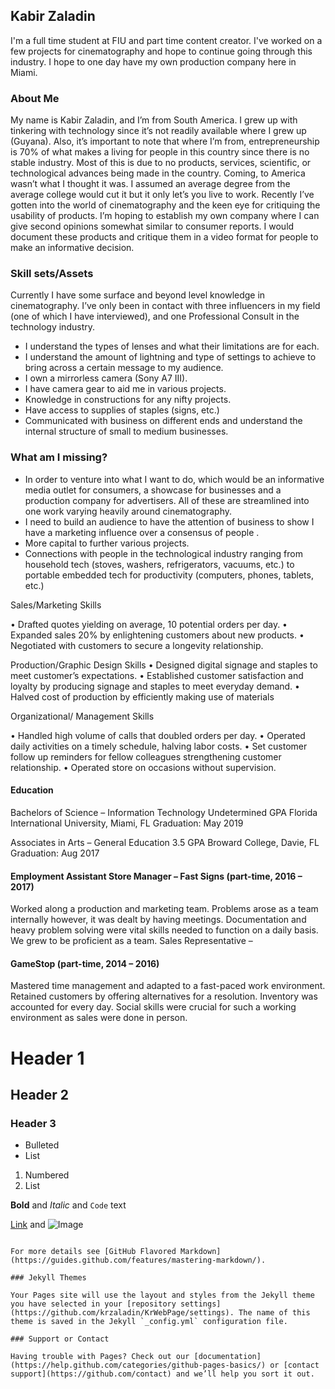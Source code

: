 ## Kabir Zaladin

I'm a full time student at FIU and part time content creator. 
I've worked on a few projects for cinematography and hope to continue going through this industry. I hope to one day have my own production company here in Miami.

### About Me

My name is Kabir Zaladin, and I’m from South America. I grew up with tinkering with technology since it’s not readily available where I grew up (Guyana). Also, it’s important to note that where I’m from, entrepreneurship is 70% of what makes a living for people in this country since there is no stable industry. Most of this is due to no products, services, scientific, or technological advances being made in the country. Coming, to America wasn’t what I thought it was. I assumed an average degree from the average college would cut it but it only let’s you live to work. Recently I’ve gotten into the world of cinematography and the keen eye for critiquing the usability of products. I’m hoping to establish my own company where I can give second opinions somewhat similar to consumer reports. I would document these products and critique them in a video format for people to make an informative decision. 


### Skill sets/Assets

Currently I have some surface and beyond level knowledge in cinematography. I’ve only been in contact with three influencers in my field (one of which I have interviewed), and one Professional Consult in the technology industry.
-	I understand the types of lenses and what their limitations are for each. 
-	I understand the amount of lightning and type of settings to achieve to bring across a certain message to my audience. 
-	I own a mirrorless camera (Sony A7 III).
-	I have camera gear to aid me in various projects.
-	Knowledge in constructions for any nifty projects.
-	Have access to supplies of staples (signs, etc.)
-	Communicated with business on different ends and understand the internal structure of small to medium businesses.


### What am I missing?

-	In order to venture into what I want to do, which would be an informative media outlet for consumers, a showcase for businesses and a production company for advertisers. All of these are streamlined into one work varying heavily around cinematography.
-	I need to build an audience to have the attention of business to show I have a marketing influence over a consensus of people .
-	More capital to further various projects.
-	Connections with people in the technological industry ranging from household tech (stoves, washers, refrigerators, vacuums, etc.) to portable embedded tech for productivity (computers, phones, tablets, etc.) 

Sales/Marketing Skills 
 
• Drafted quotes yielding on average, 10 potential orders per day. • Expanded sales 20% by enlightening customers about new products. 
• Negotiated with customers to secure a longevity relationship. 

Production/Graphic Design Skills 
• Designed digital signage and staples to meet customer’s expectations. 
• Established customer satisfaction and loyalty by producing signage and staples to meet everyday demand. 
• Halved cost of production by efficiently making use of materials 

Organizational/ Management Skills 

• Handled high volume of calls that doubled orders per day. 
• Operated daily activities on a timely schedule, halving labor costs. 
• Set customer follow up reminders for fellow colleagues strengthening customer relationship. 
• Operated store on occasions without supervision. 


#### Education 
Bachelors of Science – Information Technology                     Undetermined GPA Florida International University, Miami, FL                                                                                                                     Graduation: May 2019 

Associates in Arts – General Education                                                       3.5 GPA Broward College, Davie, FL                                                                                                                    Graduation: Aug 2017 


#### Employment Assistant Store Manager – Fast Signs                                                     (part-time, 2016 – 2017) 
Worked along a production and marketing team. Problems arose as a team internally however, it was dealt by having meetings. Documentation and heavy problem solving were vital skills needed to function on a daily basis. We grew to be proficient as a team. Sales Representative – 

#### GameStop                                                                                            (part-time, 2014 – 2016) 
Mastered time management and adapted to a fast-paced work environment. Retained customers by offering alternatives for a resolution. Inventory was accounted for every day. Social skills were crucial for such a working environment as sales were done in person.

# Header 1
## Header 2
### Header 3

- Bulleted
- List

1. Numbered
2. List

**Bold** and _Italic_ and `Code` text

[Link](url) and ![Image](src)
```

For more details see [GitHub Flavored Markdown](https://guides.github.com/features/mastering-markdown/).

### Jekyll Themes

Your Pages site will use the layout and styles from the Jekyll theme you have selected in your [repository settings](https://github.com/krzaladin/KrWebPage/settings). The name of this theme is saved in the Jekyll `_config.yml` configuration file.

### Support or Contact

Having trouble with Pages? Check out our [documentation](https://help.github.com/categories/github-pages-basics/) or [contact support](https://github.com/contact) and we’ll help you sort it out.
